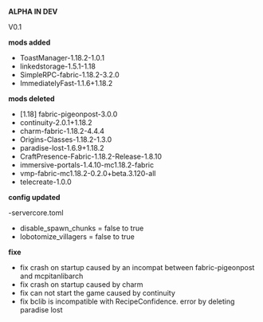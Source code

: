 **ALPHA IN DEV**

V0.1

**mods added**

* ToastManager-1.18.2-1.0.1
* linkedstorage-1.5.1-1.18
* SimpleRPC-fabric-1.18.2-3.2.0
* ImmediatelyFast-1.1.6+1.18.2
 
**mods deleted**

* [1.18] fabric-pigeonpost-3.0.0
* continuity-2.0.1+1.18.2
* charm-fabric-1.18.2-4.4.4
* Origins-Classes-1.18.2-1.3.0
* paradise-lost-1.6.9+1.18.2
* CraftPresence-Fabric-1.18.2-Release-1.8.10
* immersive-portals-1.4.10-mc1.18.2-fabric
* vmp-fabric-mc1.18.2-0.2.0+beta.3.120-all
* telecreate-1.0.0

**config updated**

-servercore.toml
* disable_spawn_chunks = false to true
* lobotomize_villagers = false to true

**fixe**

* fix crash on startup caused by an incompat between fabric-pigeonpost and mcpitanlibarch
* fix crash on startup caused by charm
* fix can not start the game caused by continuity
* fix bclib is incompatible with RecipeConfidence. error by deleting paradise lost
